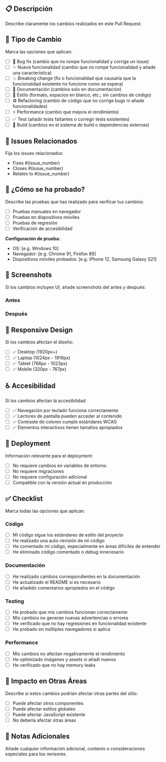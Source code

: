 ## 📋 Descripción

Describe claramente los cambios realizados en este Pull Request.

## 🔧 Tipo de Cambio

Marca las opciones que aplican:

- [ ] 🐛 Bug fix (cambio que no rompe funcionalidad y corrige un issue)
- [ ] ✨ Nueva funcionalidad (cambio que no rompe funcionalidad y añade una característica)
- [ ] 💥 Breaking change (fix o funcionalidad que causaría que la funcionalidad existente no funcione como se espera)
- [ ] 📝 Documentación (cambios solo en documentación)
- [ ] 🎨 Estilo (formato, espacios en blanco, etc.; sin cambios de código)
- [ ] ♻️ Refactoring (cambio de código que no corrige bugs ni añade funcionalidades)
- [ ] ⚡ Performance (cambio que mejora el rendimiento)
- [ ] ✅ Test (añadir tests faltantes o corregir tests existentes)
- [ ] 🔧 Build (cambios en el sistema de build o dependencias externas)

## 🎯 Issues Relacionados

Fija los issues relacionados:
- Fixes #(issue_number)
- Closes #(issue_number)
- Relates to #(issue_number)

## 🧪 ¿Cómo se ha probado?

Describe las pruebas que has realizado para verificar tus cambios:

- [ ] Pruebas manuales en navegador
- [ ] Pruebas en dispositivos móviles
- [ ] Pruebas de regresión
- [ ] Verificación de accesibilidad

**Configuración de prueba:**
- OS: [e.g. Windows 10]
- Navegador: [e.g. Chrome 91, Firefox 89]
- Dispositivos móviles probados: [e.g. iPhone 12, Samsung Galaxy S21]

## 📸 Screenshots

Si los cambios incluyen UI, añade screenshots del antes y después:

### Antes
<!-- Añade screenshot del estado anterior -->

### Después  
<!-- Añade screenshot del nuevo estado -->

## 📱 Responsive Design

Si los cambios afectan el diseño:

- [ ] ✅ Desktop (1920px+)
- [ ] ✅ Laptop (1024px - 1919px)
- [ ] ✅ Tablet (768px - 1023px)
- [ ] ✅ Mobile (320px - 767px)

## ♿ Accesibilidad

Si los cambios afectan la accesibilidad:

- [ ] ✅ Navegación por teclado funciona correctamente
- [ ] ✅ Lectores de pantalla pueden acceder al contenido
- [ ] ✅ Contraste de colores cumple estándares WCAG
- [ ] ✅ Elementos interactivos tienen tamaños apropiados

## 🚀 Deployment

Información relevante para el deployment:

- [ ] No requiere cambios en variables de entorno
- [ ] No requiere migraciones
- [ ] No requiere configuración adicional
- [ ] Compatible con la versión actual en producción

## ✅ Checklist

Marca todas las opciones que aplican:

### Código
- [ ] Mi código sigue los estándares de estilo del proyecto
- [ ] He realizado una auto-revisión de mi código
- [ ] He comentado mi código, especialmente en áreas difíciles de entender
- [ ] He eliminado código comentado o debug innecesario

### Documentación
- [ ] He realizado cambios correspondientes en la documentación
- [ ] He actualizado el README si es necesario
- [ ] He añadido comentarios apropiados en el código

### Testing
- [ ] He probado que mis cambios funcionan correctamente
- [ ] Mis cambios no generan nuevas advertencias o errores
- [ ] He verificado que no hay regresiones en funcionalidad existente
- [ ] He probado en múltiples navegadores si aplica

### Performance
- [ ] Mis cambios no afectan negativamente el rendimiento
- [ ] He optimizado imágenes y assets si añadí nuevos
- [ ] He verificado que no hay memory leaks

## 🔮 Impacto en Otras Áreas

Describe si estos cambios podrían afectar otras partes del sitio:

- [ ] Puede afectar otros componentes
- [ ] Puede afectar estilos globales  
- [ ] Puede afectar JavaScript existente
- [ ] No debería afectar otras áreas

## 📝 Notas Adicionales

Añade cualquier información adicional, contexto o consideraciones especiales para los revisores.
